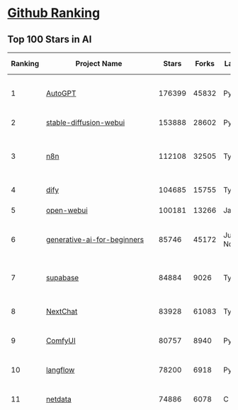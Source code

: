 [Github Ranking](../README.md)
==========

## Top 100 Stars in AI

| Ranking | Project Name | Stars | Forks | Language | Open Issues | Description | Last Commit |
| ------- | ------------ | ----- | ----- | -------- | ----------- | ----------- | ----------- |
| 1 | [AutoGPT](https://github.com/Significant-Gravitas/AutoGPT) | 176399 | 45832 | Python | 144 | AutoGPT is the vision of accessible AI for everyone, to use and to build on. Our mission is to provide the tools, so that you can focus on what matters. | 2025-06-26T01:02:08Z |
| 2 | [stable-diffusion-webui](https://github.com/AUTOMATIC1111/stable-diffusion-webui) | 153888 | 28602 | Python | 2348 | Stable Diffusion web UI | 2025-05-03T06:17:03Z |
| 3 | [n8n](https://github.com/n8n-io/n8n) | 112108 | 32505 | TypeScript | 631 | Fair-code workflow automation platform with native AI capabilities. Combine visual building with custom code, self-host or cloud, 400+ integrations. | 2025-06-25T22:06:15Z |
| 4 | [dify](https://github.com/langgenius/dify) | 104685 | 15755 | TypeScript | 674 | Production-ready platform for agentic workflow development. | 2025-06-26T02:58:23Z |
| 5 | [open-webui](https://github.com/open-webui/open-webui) | 100181 | 13266 | JavaScript | 168 | User-friendly AI Interface (Supports Ollama, OpenAI API, ...) | 2025-06-25T09:39:08Z |
| 6 | [generative-ai-for-beginners](https://github.com/microsoft/generative-ai-for-beginners) | 85746 | 45172 | Jupyter Notebook | 6 | 21 Lessons, Get Started Building with Generative AI  🔗 https://microsoft.github.io/generative-ai-for-beginners/ | 2025-06-23T04:14:43Z |
| 7 | [supabase](https://github.com/supabase/supabase) | 84884 | 9026 | TypeScript | 269 | The Postgres development platform. Supabase gives you a dedicated Postgres database to build your web, mobile, and AI applications. | 2025-06-26T03:22:39Z |
| 8 | [NextChat](https://github.com/ChatGPTNextWeb/NextChat) | 83928 | 61083 | TypeScript | 639 | ✨ Light and Fast AI Assistant. Support: Web \| iOS \| MacOS \| Android \|  Linux \| Windows | 2025-06-23T12:45:25Z |
| 9 | [ComfyUI](https://github.com/comfyanonymous/ComfyUI) | 80757 | 8940 | Python | 2355 | The most powerful and modular diffusion model GUI, api and backend with a graph/nodes interface. | 2025-06-25T23:36:00Z |
| 10 | [langflow](https://github.com/langflow-ai/langflow) | 78200 | 6918 | Python | 422 | Langflow is a powerful tool for building and deploying AI-powered agents and workflows. | 2025-06-26T01:13:59Z |
| 11 | [netdata](https://github.com/netdata/netdata) | 74886 | 6078 | C | 164 | The fastest path to AI-powered full stack observability, even for lean teams. | 2025-06-26T00:24:47Z |
| 12 | [funNLP](https://github.com/fighting41love/funNLP) | 74336 | 14888 | Python | 33 | 中英文敏感词、语言检测、中外手机/电话归属地/运营商查询、名字推断性别、手机号抽取、身份证抽取、邮箱抽取、中日文人名库、中文缩写库、拆字词典、词汇情感值、停用词、反动词表、暴恐词表、繁简体转换、英文模拟中文发音、汪峰歌词生成器、职业名称词库、同义词库、反义词库、否定词库、汽车品牌词库、汽车零件词库、连续英文切割、各种中文词向量、公司名字大全、古诗词库、IT词库、财经词库、成语词库、地名词库、历史名人词库、诗词词库、医学词库、饮食词库、法律词库、汽车词库、动物词库、中文聊天语料、中文谣言数据、百度中文问答数据集、句子相似度匹配算法集合、bert资源、文本生成&摘要相关工具、cocoNLP信息抽取工具、国内电话号码正则匹配、清华大学XLORE:中英文跨语言百科知识图谱、清华大学人工智能技术系列报告、自然语言生成、NLU太难了系列、自动对联数据及机器人、用户名黑名单列表、罪名法务名词及分类模型、微信公众号语料、cs224n深度学习自然语言处理课程、中文手写汉字识别、中文自然语言处理 语料/数据集、变量命名神器、分词语料库+代码、任务型对话英文数据集、ASR 语音数据集 + 基于深度学习的中文语音识别系统、笑声检测器、Microsoft多语言数字/单位/如日期时间识别包、中华新华字典数据库及api(包括常用歇后语、成语、词语和汉字)、文档图谱自动生成、SpaCy 中文模型、Common Voice语音识别数据集新版、神经网络关系抽取、基于bert的命名实体识别、关键词(Keyphrase)抽取包pke、基于医疗领域知识图谱的问答系统、基于依存句法与语义角色标注的事件三元组抽取、依存句法分析4万句高质量标注数据、cnocr：用来做中文OCR的Python3包、中文人物关系知识图谱项目、中文nlp竞赛项目及代码汇总、中文字符数据、speech-aligner: 从“人声语音”及其“语言文本”产生音素级别时间对齐标注的工具、AmpliGraph: 知识图谱表示学习(Python)库：知识图谱概念链接预测、Scattertext 文本可视化(python)、语言/知识表示工具：BERT & ERNIE、中文对比英文自然语言处理NLP的区别综述、Synonyms中文近义词工具包、HarvestText领域自适应文本挖掘工具（新词发现-情感分析-实体链接等）、word2word：(Python)方便易用的多语言词-词对集：62种语言/3,564个多语言对、语音识别语料生成工具：从具有音频/字幕的在线视频创建自动语音识别(ASR)语料库、构建医疗实体识别的模型（包含词典和语料标注）、单文档非监督的关键词抽取、Kashgari中使用gpt-2语言模型、开源的金融投资数据提取工具、文本自动摘要库TextTeaser: 仅支持英文、人民日报语料处理工具集、一些关于自然语言的基本模型、基于14W歌曲知识库的问答尝试--功能包括歌词接龙and已知歌词找歌曲以及歌曲歌手歌词三角关系的问答、基于Siamese bilstm模型的相似句子判定模型并提供训练数据集和测试数据集、用Transformer编解码模型实现的根据Hacker News文章标题自动生成评论、用BERT进行序列标记和文本分类的模板代码、LitBank：NLP数据集——支持自然语言处理和计算人文学科任务的100部带标记英文小说语料、百度开源的基准信息抽取系统、虚假新闻数据集、Facebook: LAMA语言模型分析，提供Transformer-XL/BERT/ELMo/GPT预训练语言模型的统一访问接口、CommonsenseQA：面向常识的英文QA挑战、中文知识图谱资料、数据及工具、各大公司内部里大牛分享的技术文档 PDF 或者 PPT、自然语言生成SQL语句（英文）、中文NLP数据增强（EDA）工具、英文NLP数据增强工具 、基于医药知识图谱的智能问答系统、京东商品知识图谱、基于mongodb存储的军事领域知识图谱问答项目、基于远监督的中文关系抽取、语音情感分析、中文ULMFiT-情感分析-文本分类-语料及模型、一个拍照做题程序、世界各国大规模人名库、一个利用有趣中文语料库 qingyun 训练出来的中文聊天机器人、中文聊天机器人seqGAN、省市区镇行政区划数据带拼音标注、教育行业新闻语料库包含自动文摘功能、开放了对话机器人-知识图谱-语义理解-自然语言处理工具及数据、中文知识图谱：基于百度百科中文页面-抽取三元组信息-构建中文知识图谱、masr: 中文语音识别-提供预训练模型-高识别率、Python音频数据增广库、中文全词覆盖BERT及两份阅读理解数据、ConvLab：开源多域端到端对话系统平台、中文自然语言处理数据集、基于最新版本rasa搭建的对话系统、基于TensorFlow和BERT的管道式实体及关系抽取、一个小型的证券知识图谱/知识库、复盘所有NLP比赛的TOP方案、OpenCLaP：多领域开源中文预训练语言模型仓库、UER：基于不同语料+编码器+目标任务的中文预训练模型仓库、中文自然语言处理向量合集、基于金融-司法领域(兼有闲聊性质)的聊天机器人、g2pC：基于上下文的汉语读音自动标记模块、Zincbase 知识图谱构建工具包、诗歌质量评价/细粒度情感诗歌语料库、快速转化「中文数字」和「阿拉伯数字」、百度知道问答语料库、基于知识图谱的问答系统、jieba_fast 加速版的jieba、正则表达式教程、中文阅读理解数据集、基于BERT等最新语言模型的抽取式摘要提取、Python利用深度学习进行文本摘要的综合指南、知识图谱深度学习相关资料整理、维基大规模平行文本语料、StanfordNLP 0.2.0：纯Python版自然语言处理包、NeuralNLP-NeuralClassifier：腾讯开源深度学习文本分类工具、端到端的封闭域对话系统、中文命名实体识别：NeuroNER vs. BertNER、新闻事件线索抽取、2019年百度的三元组抽取比赛：“科学空间队”源码、基于依存句法的开放域文本知识三元组抽取和知识库构建、中文的GPT2训练代码、ML-NLP - 机器学习(Machine Learning)NLP面试中常考到的知识点和代码实现、nlp4han:中文自然语言处理工具集(断句/分词/词性标注/组块/句法分析/语义分析/NER/N元语法/HMM/代词消解/情感分析/拼写检查、XLM：Facebook的跨语言预训练语言模型、用基于BERT的微调和特征提取方法来进行知识图谱百度百科人物词条属性抽取、中文自然语言处理相关的开放任务-数据集-当前最佳结果、CoupletAI - 基于CNN+Bi-LSTM+Attention 的自动对对联系统、抽象知识图谱、MiningZhiDaoQACorpus - 580万百度知道问答数据挖掘项目、brat rapid annotation tool: 序列标注工具、大规模中文知识图谱数据：1.4亿实体、数据增强在机器翻译及其他nlp任务中的应用及效果、allennlp阅读理解:支持多种数据和模型、PDF表格数据提取工具 、 Graphbrain：AI开源软件库和科研工具，目的是促进自动意义提取和文本理解以及知识的探索和推断、简历自动筛选系统、基于命名实体识别的简历自动摘要、中文语言理解测评基准，包括代表性的数据集&基准模型&语料库&排行榜、树洞 OCR 文字识别 、从包含表格的扫描图片中识别表格和文字、语声迁移、Python口语自然语言处理工具集(英文)、 similarity：相似度计算工具包，java编写、海量中文预训练ALBERT模型 、Transformers 2.0 、基于大规模音频数据集Audioset的音频增强 、Poplar：网页版自然语言标注工具、图片文字去除，可用于漫画翻译 、186种语言的数字叫法库、Amazon发布基于知识的人-人开放领域对话数据集 、中文文本纠错模块代码、繁简体转换 、 Python实现的多种文本可读性评价指标、类似于人名/地名/组织机构名的命名体识别数据集 、东南大学《知识图谱》研究生课程(资料)、. 英文拼写检查库 、 wwsearch是企业微信后台自研的全文检索引擎、CHAMELEON：深度学习新闻推荐系统元架构 、 8篇论文梳理BERT相关模型进展与反思、DocSearch：免费文档搜索引擎、 LIDA：轻量交互式对话标注工具 、aili - the fastest in-memory index in the East 东半球最快并发索引 、知识图谱车音工作项目、自然语言生成资源大全 、中日韩分词库mecab的Python接口库、中文文本摘要/关键词提取、汉字字符特征提取器 (featurizer)，提取汉字的特征（发音特征、字形特征）用做深度学习的特征、中文生成任务基准测评 、中文缩写数据集、中文任务基准测评 - 代表性的数据集-基准(预训练)模型-语料库-baseline-工具包-排行榜、PySS3：面向可解释AI的SS3文本分类器机器可视化工具 、中文NLP数据集列表、COPE - 格律诗编辑程序、doccano：基于网页的开源协同多语言文本标注工具 、PreNLP：自然语言预处理库、简单的简历解析器，用来从简历中提取关键信息、用于中文闲聊的GPT2模型：GPT2-chitchat、基于检索聊天机器人多轮响应选择相关资源列表(Leaderboards、Datasets、Papers)、(Colab)抽象文本摘要实现集锦(教程 、词语拼音数据、高效模糊搜索工具、NLP数据增广资源集、微软对话机器人框架 、 GitHub Typo Corpus：大规模GitHub多语言拼写错误/语法错误数据集、TextCluster：短文本聚类预处理模块 Short text cluster、面向语音识别的中文文本规范化、BLINK：最先进的实体链接库、BertPunc：基于BERT的最先进标点修复模型、Tokenizer：快速、可定制的文本词条化库、中文语言理解测评基准，包括代表性的数据集、基准(预训练)模型、语料库、排行榜、spaCy 医学文本挖掘与信息提取 、 NLP任务示例项目代码集、 python拼写检查库、chatbot-list - 行业内关于智能客服、聊天机器人的应用和架构、算法分享和介绍、语音质量评价指标(MOSNet, BSSEval, STOI, PESQ, SRMR)、 用138GB语料训练的法文RoBERTa预训练语言模型 、BERT-NER-Pytorch：三种不同模式的BERT中文NER实验、无道词典 - 有道词典的命令行版本，支持英汉互查和在线查询、2019年NLP亮点回顾、 Chinese medical dialogue data 中文医疗对话数据集 、最好的汉字数字(中文数字)-阿拉伯数字转换工具、 基于百科知识库的中文词语多词义/义项获取与特定句子词语语义消歧、awesome-nlp-sentiment-analysis - 情感分析、情绪原因识别、评价对象和评价词抽取、LineFlow：面向所有深度学习框架的NLP数据高效加载器、中文医学NLP公开资源整理 、MedQuAD：(英文)医学问答数据集、将自然语言数字串解析转换为整数和浮点数、Transfer Learning in Natural Language Processing (NLP) 、面向语音识别的中文/英文发音辞典、Tokenizers：注重性能与多功能性的最先进分词器、CLUENER 细粒度命名实体识别 Fine Grained Named Entity Recognition、 基于BERT的中文命名实体识别、中文谣言数据库、NLP数据集/基准任务大列表、nlp相关的一些论文及代码, 包括主题模型、词向量(Word Embedding)、命名实体识别(NER)、文本分类(Text Classificatin)、文本生成(Text Generation)、文本相似性(Text Similarity)计算等，涉及到各种与nlp相关的算法，基于keras和tensorflow 、Python文本挖掘/NLP实战示例、 Blackstone：面向非结构化法律文本的spaCy pipeline和NLP模型通过同义词替换实现文本“变脸” 、中文 预训练 ELECTREA 模型: 基于对抗学习 pretrain Chinese Model 、albert-chinese-ner - 用预训练语言模型ALBERT做中文NER 、基于GPT2的特定主题文本生成/文本增广、开源预训练语言模型合集、多语言句向量包、编码、标记和实现：一种可控高效的文本生成方法、 英文脏话大列表 、attnvis：GPT2、BERT等transformer语言模型注意力交互可视化、CoVoST：Facebook发布的多语种语音-文本翻译语料库，包括11种语言(法语、德语、荷兰语、俄语、西班牙语、意大利语、土耳其语、波斯语、瑞典语、蒙古语和中文)的语音、文字转录及英文译文、Jiagu自然语言处理工具 - 以BiLSTM等模型为基础，提供知识图谱关系抽取 中文分词 词性标注 命名实体识别 情感分析 新词发现 关键词 文本摘要 文本聚类等功能、用unet实现对文档表格的自动检测，表格重建、NLP事件提取文献资源列表 、 金融领域自然语言处理研究资源大列表、CLUEDatasetSearch - 中英文NLP数据集：搜索所有中文NLP数据集，附常用英文NLP数据集 、medical_NER - 中文医学知识图谱命名实体识别 、(哈佛)讲因果推理的免费书、知识图谱相关学习资料/数据集/工具资源大列表、Forte：灵活强大的自然语言处理pipeline工具集 、Python字符串相似性算法库、PyLaia：面向手写文档分析的深度学习工具包、TextFooler：针对文本分类/推理的对抗文本生成模块、Haystack：灵活、强大的可扩展问答(QA)框架、中文关键短语抽取工具 | 2024-05-10T07:38:24Z |
| 13 | [Deep-Live-Cam](https://github.com/hacksider/Deep-Live-Cam) | 71308 | 10192 | Python | 95 | real time face swap and one-click video deepfake with only a single image | 2025-06-23T09:06:34Z |
| 14 | [AppFlowy](https://github.com/AppFlowy-IO/AppFlowy) | 64050 | 4386 | Dart | 937 | Bring projects, wikis, and teams together with AI. AppFlowy is the AI collaborative workspace where you achieve more without losing control of your data. The leading open source Notion alternative. | 2025-06-23T01:18:21Z |
| 15 | [browser-use](https://github.com/browser-use/browser-use) | 64007 | 7282 | Python | 440 | 🌐 Make websites accessible for AI agents. Automate tasks online with ease. | 2025-06-25T23:24:13Z |
| 16 | [lobe-chat](https://github.com/lobehub/lobe-chat) | 62804 | 13067 | TypeScript | 776 | 🤯 Lobe Chat - an open-source, modern design AI chat framework. Supports multiple AI providers (OpenAI / Claude 4 / Gemini / DeepSeek / Ollama / Qwen), Knowledge Base (file upload / knowledge management / RAG ), Multi-Modal (Plugins / Artifacts / MCP) and thinking. One-click FREE deployment of your private ChatGPT/ Claude / DeepSeek application. | 2025-06-26T02:28:53Z |
| 17 | [system-prompts-and-models-of-ai-tools](https://github.com/x1xhlol/system-prompts-and-models-of-ai-tools) | 61078 | 18210 | None | 22 | FULL v0, Cursor, Manus, Same.dev, Lovable, Devin, Replit Agent, Windsurf Agent, VSCode Agent, Dia Browser, Trae AI & Cluely (And other Open Sourced) System Prompts, Tools & AI Models. | 2025-06-24T22:24:43Z |
| 18 | [ragflow](https://github.com/infiniflow/ragflow) | 58132 | 5738 | Python | 2296 | RAGFlow is an open-source RAG (Retrieval-Augmented Generation) engine based on deep document understanding. | 2025-06-26T03:54:43Z |
| 19 | [awesome-mcp-servers](https://github.com/punkpeye/awesome-mcp-servers) | 57579 | 4414 | None | 29 | A collection of MCP servers. | 2025-06-22T07:10:04Z |
| 20 | [MetaGPT](https://github.com/FoundationAgents/MetaGPT) | 56755 | 6799 | Python | 26 | 🌟 The Multi-Agent Framework: First AI Software Company, Towards Natural Language Programming | 2025-06-13T14:15:25Z |
| 21 | [LLMs-from-scratch](https://github.com/rasbt/LLMs-from-scratch) | 56739 | 7912 | Jupyter Notebook | 2 | Implement a ChatGPT-like LLM in PyTorch from scratch, step by step | 2025-06-25T17:50:34Z |
| 22 | [gpt-engineer](https://github.com/AntonOsika/gpt-engineer) | 54372 | 7182 | Python | 24 | CLI platform to experiment with codegen. Precursor to: https://lovable.dev | 2025-05-14T10:15:10Z |
| 23 | [ChatGPT](https://github.com/lencx/ChatGPT) | 53876 | 6128 | Rust | 810 | 🔮 ChatGPT Desktop Application (Mac, Windows and Linux) | 2024-08-29T17:58:11Z |
| 24 | [LLaMA-Factory](https://github.com/hiyouga/LLaMA-Factory) | 52977 | 6482 | Python | 498 | Unified Efficient Fine-Tuning of 100+ LLMs & VLMs (ACL 2024) | 2025-06-25T14:15:05Z |
| 25 | [meilisearch](https://github.com/meilisearch/meilisearch) | 52027 | 2086 | Rust | 198 | A lightning-fast search engine API bringing AI-powered hybrid search to your sites and applications. | 2025-06-25T22:30:19Z |
| 26 | [autogen](https://github.com/microsoft/autogen) | 46450 | 7048 | Python | 390 | A programming framework for agentic AI 🤖 PyPi: autogen-agentchat Discord: https://aka.ms/autogen-discord Office Hour: https://aka.ms/autogen-officehour | 2025-06-25T23:26:32Z |
| 27 | [crawl4ai](https://github.com/unclecode/crawl4ai) | 46428 | 4438 | Python | 161 | 🚀🤖 Crawl4AI: Open-source LLM Friendly Web Crawler & Scraper. Don't be shy, join here: https://discord.gg/jP8KfhDhyN | 2025-06-25T14:26:19Z |
| 28 | [awesome-llm-apps](https://github.com/Shubhamsaboo/awesome-llm-apps) | 46269 | 5269 | Python | 4 | Collection of awesome LLM apps with AI Agents and RAG using OpenAI, Anthropic, Gemini and opensource models. | 2025-06-24T15:35:26Z |
| 29 | [anything-llm](https://github.com/Mintplex-Labs/anything-llm) | 45730 | 4561 | JavaScript | 272 | The all-in-one Desktop & Docker AI application with built-in RAG, AI agents, No-code agent builder, MCP compatibility,  and more. | 2025-06-24T23:19:52Z |
| 30 | [JeecgBoot](https://github.com/jeecgboot/JeecgBoot) | 43134 | 15404 | Java | 35 | 🔥集成完善AIGC应用的低代码平台，旨在帮助企业快速实现低代码开发和构建、部署个性化的 AI 应用。 前后端分离 SpringBoot，SpringCloud，Ant Design&Vue3，Mybatis，Shiro！强大的代码生成器让前后端代码一键生成，无需写任何代码! 成套AI大模型功能: AI模型管理、AI应用、知识库、AI流程编排、AI对话助手等； | 2025-06-26T03:50:31Z |
| 31 | [OpenBB](https://github.com/OpenBB-finance/OpenBB) | 42098 | 3790 | Python | 42 | Investment Research for Everyone, Everywhere. | 2025-06-24T18:10:03Z |
| 32 | [ClickHouse](https://github.com/ClickHouse/ClickHouse) | 41375 | 7418 | C++ | 4160 | ClickHouse® is a real-time analytics database management system | 2025-06-26T03:33:35Z |
| 33 | [kong](https://github.com/Kong/kong) | 41131 | 4943 | Lua | 68 | 🦍 The Cloud-Native API Gateway and AI Gateway. | 2025-06-24T09:28:23Z |
| 34 | [ailearning](https://github.com/apachecn/ailearning) | 41038 | 11571 | Python | 2 | AiLearning：数据分析+机器学习实战+线性代数+PyTorch+NLTK+TF2 | 2024-11-12T16:21:55Z |
| 35 | [ColossalAI](https://github.com/hpcaitech/ColossalAI) | 40997 | 4520 | Python | 428 | Making large AI models cheaper, faster and more accessible | 2025-06-26T02:27:09Z |
| 36 | [airflow](https://github.com/apache/airflow) | 40726 | 15222 | Python | 1179 | Apache Airflow - A platform to programmatically author, schedule, and monitor workflows | 2025-06-25T21:08:23Z |
| 37 | [Flowise](https://github.com/FlowiseAI/Flowise) | 40639 | 20794 | TypeScript | 540 | Build AI Agents, Visually | 2025-06-25T21:07:40Z |
| 38 | [firecrawl](https://github.com/mendableai/firecrawl) | 40587 | 3806 | TypeScript | 137 | 🔥 Turn entire websites into LLM-ready markdown or structured data. Scrape, crawl and extract with a single API. | 2025-06-25T21:08:41Z |
| 39 | [GitHubDaily](https://github.com/GitHubDaily/GitHubDaily) | 38652 | 4031 | None | 371 | 坚持分享 GitHub 上高质量、有趣实用的开源技术教程、开发者工具、编程网站、技术资讯。A list cool, interesting projects of GitHub. | 2025-03-20T08:54:47Z |
| 40 | [AI-For-Beginners](https://github.com/microsoft/AI-For-Beginners) | 38133 | 7169 | Jupyter Notebook | 24 | 12 Weeks, 24 Lessons, AI for All! | 2025-06-25T19:07:05Z |
| 41 | [quivr](https://github.com/QuivrHQ/quivr) | 38043 | 3644 | Python | 1 | Opiniated RAG for integrating GenAI in your apps 🧠   Focus on your product rather than the RAG. Easy integration in existing products with customisation!  Any LLM: GPT4, Groq, Llama. Any Vectorstore: PGVector, Faiss. Any Files. Anyway you want.  | 2025-06-25T16:15:34Z |
| 42 | [chatgpt-on-wechat](https://github.com/zhayujie/chatgpt-on-wechat) | 37879 | 9307 | Python | 294 | 基于大模型搭建的聊天机器人，同时支持 微信公众号、企业微信应用、飞书、钉钉 等接入，可选择ChatGPT/Claude/DeepSeek/文心一言/讯飞星火/通义千问/ Gemini/GLM-4/Kimi/LinkAI，能处理文本、语音和图片，访问操作系统和互联网，支持基于自有知识库进行定制企业智能客服。 | 2025-06-24T12:45:28Z |
| 43 | [photoprism](https://github.com/photoprism/photoprism) | 37731 | 2099 | Go | 426 | AI-Powered Photos App for the Decentralized Web 🌈💎✨ | 2025-06-25T13:16:56Z |
| 44 | [ray](https://github.com/ray-project/ray) | 37698 | 6520 | Python | 3831 | Ray is an AI compute engine. Ray consists of a core distributed runtime and a set of AI Libraries for accelerating ML workloads. | 2025-06-26T03:54:16Z |
| 45 | [upscayl](https://github.com/upscayl/upscayl) | 37614 | 1732 | TypeScript | 59 | 🆙 Upscayl - #1 Free and Open Source AI Image Upscaler for Linux, MacOS and Windows. | 2025-06-19T01:49:10Z |
| 46 | [Open-Assistant](https://github.com/LAION-AI/Open-Assistant) | 37388 | 3273 | Python | 228 | OpenAssistant is a chat-based assistant that understands tasks, can interact with third-party systems, and retrieve information dynamically to do so. | 2024-08-17T01:55:35Z |
| 47 | [MoneyPrinterTurbo](https://github.com/harry0703/MoneyPrinterTurbo) | 37183 | 5330 | Python | 166 | 利用AI大模型，一键生成高清短视频 Generate short videos with one click using AI LLM. | 2025-06-11T06:34:54Z |
| 48 | [ai-hedge-fund](https://github.com/virattt/ai-hedge-fund) | 37099 | 6445 | Python | 15 | An AI Hedge Fund Team | 2025-06-25T00:23:52Z |
| 49 | [MockingBird](https://github.com/babysor/MockingBird) | 36364 | 5254 | Python | 476 | 🚀AI拟声: 5秒内克隆您的声音并生成任意语音内容 Clone a voice in 5 seconds to generate arbitrary speech in real-time | 2024-11-15T05:00:29Z |
| 50 | [google-research](https://github.com/google-research/google-research) | 35850 | 8124 | Jupyter Notebook | 1055 | Google Research | 2025-06-24T13:31:33Z |
| 51 | [chatbox](https://github.com/chatboxai/chatbox) | 35447 | 3387 | TypeScript | 727 | User-friendly Desktop Client App for AI Models/LLMs (GPT, Claude, Gemini, Ollama...) | 2025-06-26T03:25:41Z |
| 52 | [mem0](https://github.com/mem0ai/mem0) | 35388 | 3585 | Python | 351 | Memory for AI Agents; Announcing OpenMemory MCP - local and secure memory management. | 2025-06-25T17:51:52Z |
| 53 | [aider](https://github.com/Aider-AI/aider) | 34842 | 3190 | Python | 899 | aider is AI pair programming in your terminal | 2025-06-25T22:30:38Z |
| 54 | [AgentGPT](https://github.com/reworkd/AgentGPT) | 34417 | 9444 | TypeScript | 129 | 🤖 Assemble, configure, and deploy autonomous AI Agents in your browser. | 2025-04-29T01:19:32Z |
| 55 | [gold-miner](https://github.com/xitu/gold-miner) | 34165 | 5043 | None | 8 | 🥇掘金翻译计划，可能是世界最大最好的英译中技术社区，最懂读者和译者的翻译平台： | 2024-04-17T09:44:37Z |
| 56 | [LocalAI](https://github.com/mudler/LocalAI) | 33479 | 2587 | Go | 461 | :robot: The free, Open Source alternative to OpenAI, Claude and others. Self-hosted and local-first. Drop-in replacement for OpenAI,  running on consumer-grade hardware. No GPU required. Runs gguf, transformers, diffusers and many more models architectures. Features: Generate Text, Audio, Video, Images, Voice Cloning, Distributed, P2P inference | 2025-06-25T22:45:15Z |
| 57 | [crewAI](https://github.com/crewAIInc/crewAI) | 33356 | 4481 | Python | 56 | Framework for orchestrating role-playing, autonomous AI agents. By fostering collaborative intelligence, CrewAI empowers agents to work together seamlessly, tackling complex tasks. | 2025-06-26T02:51:30Z |
| 58 | [gpt-pilot](https://github.com/Pythagora-io/gpt-pilot) | 32887 | 3360 | Python | 235 | The first real AI developer | 2025-03-04T06:26:32Z |
| 59 | [docling](https://github.com/docling-project/docling) | 32764 | 2121 | Python | 385 | Get your documents ready for gen AI | 2025-06-25T16:27:48Z |
| 60 | [mindsdb](https://github.com/mindsdb/mindsdb) | 32752 | 5370 | Python | 97 | AI's query engine - Platform for building AI that can answer questions over large scale federated data. - The only MCP Server you'll ever need | 2025-06-25T17:39:02Z |
| 61 | [spaCy](https://github.com/explosion/spaCy) | 31825 | 4519 | Python | 159 | 💫 Industrial-strength Natural Language Processing (NLP) in Python | 2025-05-28T15:28:05Z |
| 62 | [ruoyi-vue-pro](https://github.com/YunaiV/ruoyi-vue-pro) | 31777 | 6849 | Java | 20 | 🔥 官方推荐 🔥 RuoYi-Vue 全新 Pro 版本，优化重构所有功能。基于 Spring Boot + MyBatis Plus + Vue & Element 实现的后台管理系统 + 微信小程序，支持 RBAC 动态权限、数据权限、SaaS 多租户、Flowable 工作流、三方登录、支付、短信、商城、CRM、ERP、AI 大模型等功能。你的 ⭐️ Star ⭐️，是作者生发的动力！ | 2025-06-18T08:04:08Z |
| 63 | [nacos](https://github.com/alibaba/nacos) | 31662 | 13062 | Java | 272 | an easy-to-use dynamic service discovery, configuration and service management platform for building AI cloud native applications. | 2025-06-25T07:11:36Z |
| 64 | [fabric](https://github.com/danielmiessler/fabric) | 31646 | 3289 | JavaScript | 198 | Fabric is an open-source framework for augmenting humans using AI. It provides a modular system for solving specific problems using a crowdsourced set of AI prompts that can be used anywhere. | 2025-06-25T11:07:46Z |
| 65 | [chatbot-ui](https://github.com/mckaywrigley/chatbot-ui) | 31628 | 9044 | TypeScript | 171 | AI chat for any model. | 2024-08-03T00:38:07Z |
| 66 | [fairseq](https://github.com/facebookresearch/fairseq) | 31574 | 6549 | Python | 1184 | Facebook AI Research Sequence-to-Sequence Toolkit written in Python. | 2025-06-10T21:41:39Z |
| 67 | [tabby](https://github.com/TabbyML/tabby) | 31548 | 1507 | Rust | 192 | Self-hosted AI coding assistant | 2025-06-11T11:40:51Z |
| 68 | [cursor-free-vip](https://github.com/yeongpin/cursor-free-vip) | 31041 | 3906 | Python | 485 | [Support 0.49.x]（Reset Cursor AI MachineID & Bypass Higher Token Limit） Cursor Ai ，自动重置机器ID ， 免费升级使用Pro功能: You've reached your trial request limit. / Too many free trial accounts used on this machine. Please upgrade to pro. We have this limit in place to prevent abuse. Please let us know if you believe this is a mistake. | 2025-06-18T02:18:31Z |
| 69 | [netron](https://github.com/lutzroeder/netron) | 30532 | 2925 | JavaScript | 20 | Visualizer for neural network, deep learning and machine learning models | 2025-06-26T02:11:52Z |
| 70 | [cursor](https://github.com/cursor/cursor) | 30499 | 1945 | None | 1838 | The AI Code Editor | 2024-10-13T19:23:26Z |
| 71 | [khoj](https://github.com/khoj-ai/khoj) | 30417 | 1731 | Python | 76 | Your AI second brain. Self-hostable. Get answers from the web or your docs. Build custom agents, schedule automations, do deep research. Turn any online or local LLM into your personal, autonomous AI (gpt, claude, gemini, llama, qwen, mistral). Get started - free. | 2025-06-24T09:51:18Z |
| 72 | [AI-Expert-Roadmap](https://github.com/AMAI-GmbH/AI-Expert-Roadmap) | 29977 | 2530 | JavaScript | 19 | Roadmap to becoming an Artificial Intelligence Expert in 2022 | 2023-12-31T02:20:16Z |
| 73 | [roop](https://github.com/s0md3v/roop) | 29966 | 6800 | Python | 0 | one-click face swap | 2024-08-19T12:57:17Z |
| 74 | [pytorch-lightning](https://github.com/Lightning-AI/pytorch-lightning) | 29667 | 3519 | Python | 952 | Pretrain, finetune ANY AI model of ANY size on multiple GPUs, TPUs with zero code changes. | 2025-06-25T20:00:50Z |
| 75 | [Mr.-Ranedeer-AI-Tutor](https://github.com/JushBJJ/Mr.-Ranedeer-AI-Tutor) | 29564 | 3387 | None | 13 | A GPT-4 AI Tutor Prompt for customizable personalized learning experiences. | 2025-06-14T06:58:48Z |
| 76 | [agno](https://github.com/agno-agi/agno) | 28875 | 3676 | Python | 73 | Full-stack framework for building Multi-Agent Systems with memory, knowledge and reasoning. | 2025-06-25T22:20:27Z |
| 77 | [exo](https://github.com/exo-explore/exo) | 28646 | 1821 | Python | 351 | Run your own AI cluster at home with everyday devices 📱💻 🖥️⌚ | 2025-03-21T22:23:32Z |
| 78 | [Jobs_Applier_AI_Agent_AIHawk](https://github.com/feder-cr/Jobs_Applier_AI_Agent_AIHawk) | 28364 | 4280 | Python | 11 | AIHawk aims to easy job hunt process by automating the job application process. Utilizing artificial intelligence, it enables users to apply for multiple jobs in a tailored way. | 2025-05-28T13:24:12Z |
| 79 | [ai-agents-for-beginners](https://github.com/microsoft/ai-agents-for-beginners) | 27901 | 7700 | Jupyter Notebook | 8 | 11 Lessons to Get Started Building AI Agents | 2025-06-17T09:01:08Z |
| 80 | [continue](https://github.com/continuedev/continue) | 27318 | 3038 | TypeScript | 908 | ⏩ Create, share, and use custom AI code assistants with our open-source IDE extensions and hub of models, rules, prompts, docs, and other building blocks | 2025-06-26T02:19:45Z |
| 81 | [so-vits-svc](https://github.com/svc-develop-team/so-vits-svc) | 27293 | 5008 | Python | 21 | SoftVC VITS Singing Voice Conversion | 2023-11-11T13:11:31Z |
| 82 | [LibreChat](https://github.com/danny-avila/LibreChat) | 27136 | 4809 | TypeScript | 159 | Enhanced ChatGPT Clone: Features Agents, DeepSeek, Anthropic, AWS, OpenAI, Assistants API, Azure, Groq, o1, GPT-4o, Mistral, OpenRouter, Vertex AI, Gemini, Artifacts, AI model switching, message search, Code Interpreter, langchain, DALL-E-3, OpenAPI Actions, Functions, Secure Multi-User Auth, Presets, open-source for self-hosting. Active project. | 2025-06-26T00:59:31Z |
| 83 | [llm-app](https://github.com/pathwaycom/llm-app) | 26924 | 646 | Jupyter Notebook | 5 | Ready-to-run cloud templates for RAG, AI pipelines, and enterprise search with live data. 🐳Docker-friendly.⚡Always in sync with Sharepoint, Google Drive, S3, Kafka, PostgreSQL, real-time data APIs, and more. | 2025-05-16T07:58:43Z |
| 84 | [Folo](https://github.com/RSSNext/Folo) | 26896 | 1168 | TypeScript | 196 | 🧡 Follow everything in one place | 2025-06-26T03:53:16Z |
| 85 | [nx](https://github.com/nrwl/nx) | 26126 | 2543 | TypeScript | 620 | An AI-first build platform that connects everything from your editor to CI. Helping you deliver fast, without breaking things. | 2025-06-26T02:51:41Z |
| 86 | [generative-models](https://github.com/Stability-AI/generative-models) | 26076 | 2901 | Python | 268 | Generative Models by Stability AI | 2025-05-20T14:53:33Z |
| 87 | [qlib](https://github.com/microsoft/qlib) | 25852 | 3957 | Python | 242 | Qlib is an AI-oriented Quant investment platform that aims to use AI tech to empower Quant Research, from exploring ideas to implementing productions. Qlib supports diverse ML modeling paradigms, including supervised learning, market dynamics modeling, and RL, and is now equipped with https://github.com/microsoft/RD-Agent to automate R&D process. | 2025-05-29T07:18:13Z |
| 88 | [composio](https://github.com/ComposioHQ/composio) | 25553 | 4424 | Python | 45 | Composio equips your AI agents & LLMs with 100+ high-quality integrations via function calling | 2025-06-26T03:35:08Z |
| 89 | [InvokeAI](https://github.com/invoke-ai/InvokeAI) | 25384 | 2592 | TypeScript | 727 | Invoke is a leading creative engine for Stable Diffusion models, empowering professionals, artists, and enthusiasts to generate and create visual media using the latest AI-driven technologies. The solution offers an industry leading WebUI, and serves as the foundation for multiple commercial products. | 2025-06-25T23:41:51Z |
| 90 | [Genesis](https://github.com/Genesis-Embodied-AI/Genesis) | 25343 | 2282 | Python | 103 | A generative world for general-purpose robotics & embodied AI learning. | 2025-06-25T23:28:19Z |
| 91 | [semantic-kernel](https://github.com/microsoft/semantic-kernel) | 25178 | 3987 | C# | 439 | Integrate cutting-edge LLM technology quickly and easily into your apps | 2025-06-25T20:23:00Z |
| 92 | [PDFMathTranslate](https://github.com/Byaidu/PDFMathTranslate) | 24931 | 2150 | Python | 116 | PDF scientific paper translation with preserved formats - 基于 AI 完整保留排版的 PDF 文档全文双语翻译，支持 Google/DeepL/Ollama/OpenAI 等服务，提供 CLI/GUI/MCP/Docker/Zotero | 2025-06-25T07:03:24Z |
| 93 | [FastGPT](https://github.com/labring/FastGPT) | 24887 | 6406 | TypeScript | 554 | FastGPT is a knowledge-based platform built on the LLMs, offers a comprehensive suite of out-of-the-box capabilities such as data processing, RAG retrieval, and visual AI workflow orchestration, letting you easily develop and deploy complex question-answering systems without the need for extensive setup or configuration. | 2025-06-26T02:17:30Z |
| 94 | [kratos](https://github.com/go-kratos/kratos) | 24510 | 4089 | Go | 15 | Your ultimate Go microservices framework for the cloud-native era. | 2025-06-01T18:48:42Z |
| 95 | [modular](https://github.com/modular/modular) | 24362 | 2634 | Mojo | 691 | The Modular Platform (includes MAX & Mojo) | 2025-06-26T03:19:42Z |
| 96 | [qdrant](https://github.com/qdrant/qdrant) | 24323 | 1666 | Rust | 330 | Qdrant - High-performance, massive-scale Vector Database and Vector Search Engine for the next generation of AI. Also available in the cloud https://cloud.qdrant.io/ | 2025-06-25T18:37:26Z |
| 97 | [500-AI-Machine-learning-Deep-learning-Computer-vision-NLP-Projects-with-code](https://github.com/ashishpatel26/500-AI-Machine-learning-Deep-learning-Computer-vision-NLP-Projects-with-code) | 24258 | 5782 | None | 42 | 500 AI Machine learning Deep learning Computer vision NLP Projects with code | 2024-07-26T13:06:49Z |
| 98 | [Warp](https://github.com/warpdotdev/Warp) | 23839 | 475 | None | 2997 | Warp is a modern, Rust-based terminal with AI built in so you and your team can build great software, faster. | 2025-06-25T19:09:38Z |
| 99 | [frigate](https://github.com/blakeblackshear/frigate) | 23530 | 2195 | TypeScript | 108 | NVR with realtime local object detection for IP cameras | 2025-06-25T21:45:38Z |
| 100 | [facefusion](https://github.com/facefusion/facefusion) | 23527 | 3676 | Python | 0 | Industry leading face manipulation platform | 2025-06-25T09:50:29Z |

